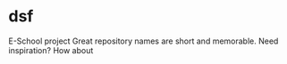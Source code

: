 # dsf
E-School project Great repository names are short and memorable. Need inspiration? How about 
